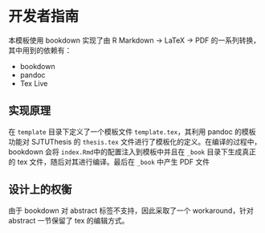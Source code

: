 # 开发者指南

本模板使用 bookdown 实现了由 R Markdown -> LaTeX -> PDF 的一系列转换，其中用到的依赖有：

- bookdown
- pandoc
- Tex Live

## 实现原理

在 `template` 目录下定义了一个模板文件 `template.tex`，其利用 pandoc 的模板功能对 SJTUThesis 的 `thesis.tex` 文件进行了模板化的定义。在编译的过程中，bookdown 会将 `index.Rmd`中的配置注入到模板中并且在 `_book` 目录下生成真正的 tex 文件，随后对其进行编译。最后在 `_book` 中产生 PDF 文件

## 设计上的权衡

由于 bookdown 对 abstract 标签不支持，因此采取了一个 workaround，针对 abstract 一节保留了 tex 的编辑方式。
